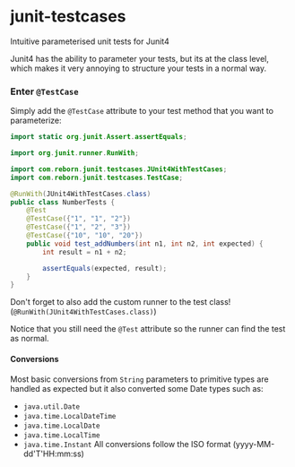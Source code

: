 # junit-testcases
Intuitive parameterised unit tests for Junit4

Junit4 has the ability to parameter your tests, but its at the class level, which makes it very annoying to structure your tests in a normal way.

### Enter `@TestCase`

Simply add the `@TestCase` attribute to your test method that you want to parameterize:

```java
import static org.junit.Assert.assertEquals;

import org.junit.runner.RunWith;

import com.reborn.junit.testcases.JUnit4WithTestCases;
import com.reborn.junit.testcases.TestCase;

@RunWith(JUnit4WithTestCases.class)
public class NumberTests {
    @Test
    @TestCase({"1", "1", "2"})
    @TestCase({"1", "2", "3"})
    @TestCase({"10", "10", "20"})
    public void test_addNumbers(int n1, int n2, int expected) {
        int result = n1 + n2;

        assertEquals(expected, result);
    }
}
```
Don't forget to also add the custom runner to the test class! (`@RunWith(JUnit4WithTestCases.class)`)

Notice that you still need the `@Test` attribute so the runner can find the test as normal.

#### Conversions
Most basic conversions from `String` parameters to primitive types are handled as expected but it also converted some Date types such as:
- `java.util.Date`
- `java.time.LocalDateTime`
- `java.time.LocalDate`
- `java.time.LocalTime`
- `java.time.Instant`
All conversions follow the ISO format (yyyy-MM-dd'T'HH:mm:ss)

